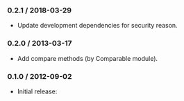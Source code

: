 ### 0.2.1 / 2018-03-29

* Update development dependencies for security reason.

### 0.2.0 / 2013-03-17

* Add compare methods (by Comparable module).

### 0.1.0 / 2012-09-02

* Initial release:

